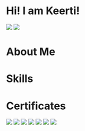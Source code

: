 # Hi! I am Keerti!
<a href="https://www.linkedin.com/in/keertimaan97/"><img src="https://img.shields.io/badge/Keerti-0A66C2?style=for-the-badge&logo=linkedin"/></a>
<a href="https://www.linkedin.com/in/keertimaan97/"><img src="https://img.shields.io/badge/Gmail-%23EA4335?style=for-the-badge"/></a>

# About Me

# Skills

# Certificates
<a href="https://www.credly.com/badges/0a6f60b4-2aef-432f-a523-bc1ce555b97e/"><img src="https://img.shields.io/badge/GIAC%20Security%20Essentials%20(GSEC)-0A66C2?style=for-the-badge"/></a>
<a href="https://www.credly.com/badges/a21bdbe9-39aa-4e95-acc5-498799a84d5f/"><img src="https://img.shields.io/badge/Security%2B-red?style=for-the-badge&logo=comptia"/></a>
<a href="https://www.credly.com/badges/7d7f5018-cd00-4262-9bb3-5d53bd5adcf2/"><img src="https://img.shields.io/badge/GIAC%20Advisory%20Board-%23FFD700?style=for-the-badge"/></a>
<a href="https://www.credly.com/badges/24460eb3-6521-46d1-8bc9-503533863a9a/"><img src="https://img.shields.io/badge/Splunk%20Core%20Certified%20User-black?style=for-the-badge&logo=splunk"/></a>
<a href="https://www.credly.com/badges/1dc8cd57-0bfb-4dd4-aee7-f3cf42a451d5/"><img src="https://img.shields.io/badge/GIAC%20Foundational%20Cybersecurity%20Technologies%20(GFACT)-purple?style=for-the-badge"/></a>
<a href="https://www.credly.com/badges/865a6528-0400-472c-a682-94bf4516bfc9/"><img src="https://img.shields.io/badge/Microsoft%20Certified%3A%20Azure%20Fundamentals-blue?style=for-the-badge"/></a>
<a href="https://www.credly.com/badges/bc389ea6-c2e2-4165-a16c-6b2dbec652c7"><img src="https://img.shields.io/badge/%20AWS%20Certified%20Cloud%20Practitioner-gray?style=for-the-badge&logo=amazonwebservices"/></a>

<!---
keerti97/keerti97 is a ✨ special ✨ repository because its `README.md` (this file) appears on your GitHub profile.
You can click the Preview link to take a look at your changes.
--->
